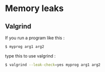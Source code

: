 # Memory leaks
## Valgrind
If you run a program like this : 
```bash
$ myprog arg1 arg2
```
type this to use valgrind : 
```bash
$ valgrind --leak-check=yes myprog arg1 arg2
```	
<!--stackedit_data:
eyJoaXN0b3J5IjpbMTY1NjQ5MjgsLTE5NjQ3OTEwODBdfQ==
-->